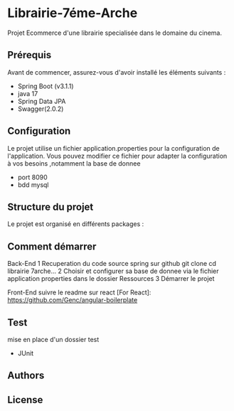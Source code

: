 
# Librairie-7éme-Arche
Projet Ecommerce d'une librairie specialisée dans le domaine du cinema.

## Prérequis
Avant de commencer, assurez-vous d'avoir installé les éléments suivants :

* Spring Boot (v3.1.1)
* java 17
* Spring Data JPA
* Swagger(2.0.2) 




## Configuration
Le projet utilise un fichier application.properties pour la configuration de l'application.
Vous pouvez modifier ce fichier pour adapter la configuration à vos besoins ,notamment la base de donnee

 * port 8090
 * bdd mysql 
 


## Structure du projet
Le projet est organisé en différents packages :

## Comment démarrer
Back-End
1 Recuperation du code source spring sur github
git clone 
cd librairie 7arche...
2 Choisir et configurer sa base de donnee via le fichier application properties dans le dossier Ressources
3 Démarrer le projet 


Front-End
suivre le readme sur react
[For React]: <https://github.com/Genc/angular-boilerplate>



## Test 
mise en place d'un dossier test

* JUnit 


## Authors



## License





